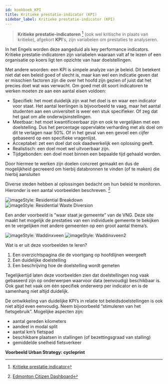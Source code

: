 ```yaml
---
id: kookboek_KPI
title: Kritieke prestatie-indicator (KPI)
sidebar_label: Kritieke prestatie-indicator (KPI)
---
```

>**Kritieke prestatie-indicatoren** [^1] (ook wel kritische in plaats van kritieke), afgekort **KPI**'s, zijn variabelen om prestaties te analyseren.

In het Engels worden deze aangeduid als key performance indicators. Kritieke prestatie-indicatoren zijn variabelen waaraan valt af te lezen of een organisatie op koers ligt ten opzichte van haar doelstellingen.

Met andere woorden: een KPI is simpele analyze van je beleid. Dit betekent niet dat een beleid goed of slecht is, maar kan wel een indicatie geven dat er misschien factoren zijn die over het hoofd zijn gezien of juist dat het precies doet wat was verwacht. Om goed met dit soort indicatoren te werken moeten ze aan een aantal eisen voldoen:

* Specifiek: het moet duidelijk zijn wat het doel is en waar een indicator voor staat. Het aantal leerlingen is bijvoorbeeld te vaag, maar het aantal studenten aan een universiteit is weer een stuk specifieker. Of zeg dat het gaat om alle onderwijsinstellingen. 
* Meetbaar: het moet kwantificeerbaar zijn en ook te vergelijken met een doelstelling. Dus het percentage oppervlakte verharding met als doel om dit te verlagen naar 50%. Of in het geval van een gevoel een cijfer gebaseerd op een specifieke vragenlijst.
* Acceptabel: zet een doel dat ook daadwerkelijk een oplossing geeft. 
* Realistisch: een doel moet wel uitvoerbaar zijn. 
* Tijdgebonden: een doel moet binnen een bepaalde tijd gehaald worden.

Door hiermee te werken zijn doelen concreet gemaakt en dus de mogelijkheid gecreeerd om hierbij databronnen te vinden (of te maken) die hierbij aansluiten

Diverse steden hebben al oplossingen bedacht om hun beleid te monitoren. Hieronder is een aantal voorbeelden beschreven. [^2]

<img class="imageStyle shadowing" src="/docs/assets/Kookboek/KPI_ResidentialBreakdown.png" target="_blank" alt="imageStyle: Residential Breakdown"/>
<img class="imageStyle shadowing" src="/docs/assets/Kookboek/KPI_ResidentialWasteDiversion.png" target="_blank" alt="imageStyle: Residential Waste Diversion"/>

Een ander voorbeeld is ”waar staat je gemeente” van de VNG. Deze site maakt het mogelijk de prestaties van een individuele gemeente te bekijken en te vergelijken met andere gemeenten op een groot aantal thema’s.

<img class="imageStyle shadowing" src="/docs/assets/Kookboek/KPI_Waddinxveen.png" target="_blank" alt="imageStyle: Waddinxveen"/>
<img class="imageStyle shadowing" src="/docs/assets/Kookboek/KPI_Waddinxveen2.png" target="_blank" alt="imageStyle: Waddinxveen2"/>

Wat is er uit deze voorbeelden te leren?

1. Een overzichtspagina die de voortgang op hoofdlijnen weergeeft
2. Een duidelijke doelstelling
3. Een beschrijving hoe de doelstelling wordt gemeten

Tegelijkertijd laten deze voorbeelden zien dat doelstellingen nog vaak gebaseerd zijn op onderwerpen waarvoor data (eenvoudig) beschikbaar is. Ook gaat het vaak om één specifiek onderwerp per indicator en is de samenhang niet altijd duidelijk.

De ontwikkeling van duidelijke KPI’s in relatie tot beleidsdoelstellingen is ook niet altijd even eenvoudig. Neem bijvoorbeeld “stimuleren van het fietsgebruik”. Mogelijke aspecten zijn:
* aantal gereden kilometers
* aandeel in modal split
* aantal km’s fietspad
* beschikbare plaatsen in stallingen (of bezettingsgraad van stalling)
* gemiddelde snelheid fietsverkeer

**Voorbeeld Urban Strategy: cycleprint**




[^1]: [Kritieke prestatie indicator](https://nl.wikipedia.org/wiki/Kritieke_prestatie-indicator)
[^2]: [Edmonton Citizen Dashboard](https://dashboard.edmonton.ca/)